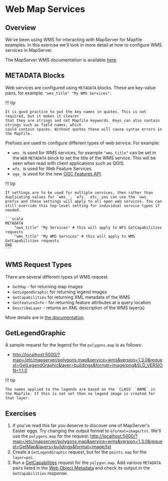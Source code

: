 # Web Map Services

## Overview

We've been using WMS for interacting with MapServer for Mapfile examples. In this exercise we'll look in more detail at how to configure WMS services in MapServer.

The MapServer WMS documentation is available [here](https://www.mapserver.org/ogc/wms_server.html). 

## METADATA Blocks

Web services are configured using `METADATA` blocks. These are key-value pairs, for example: `"wms_title" "My WMS Services"`.

!!! tip

    It is good practice to put the key names in quotes. This is not required, but it makes it clearer
    that they are strings and not Mapfile keywords. Keys can also contain strings such as field names, which
    could contain spaces. Without quotes these will cause syntax errors in the Mapfile.

Prefixes are used to configure different types of web service. For example:

- `wms_` is used for WMS services, for example `"wms_title"` can be set in the `WEB` `METADATA` block to set the title of the WMS service. This will be seen when read with client applications such as QGIS. 
- `wfs_` is used for Web Feature Services.
- `oga_` is used for the new [OGC Features API](ogcfeatures.md). 

!!! tip

    If settings are to be used for multiple services, then rather than duplicating values for `wms_`, `wfs_` etc. you can use the `ows_` prefix and these settings will apply to all open web services. You can still override this top-level setting for individual service types if needed.

    ```scala
    METADATA
        "ows_title" "My Services" # this will apply to WFS GetCapabilities requests
        "wms_title" "My WMS Services" # this will apply to WMS GetCapabilities requests
    END
    ```

## WMS Request Types

There are several different types of WMS request. 

- `GetMap` - for returning map images
- `GetLegendGraphic` for returning legend images
- `GetCapabilities` for returning XML metadata of the WMS
- `GetFeatureInfo` - for returning feature attributes at a query location
- `DescribeLayer` - returns an XML description of the WMS layer(s)

More details are in [the documentation](https://www.mapserver.org/ogc/wms_server.html#how-does-a-wms-work). 

## GetLegendGraphic

A sample request for the legend for the `polygons.map` is as follows:

- <http://localhost:5000/?map=/etc/mapserver/polygons.map&service=wms&version=1.3.0&request=GetLegendGraphic&layer=buildings&format=image/png&SLD_VERSION=1.1.0>

!!! tip

    The names applied to the legends are based on the `CLASS` `NAME` in the Mapfile. If this is not set then no legend image is created for that layer.

<!--
## Output Image Formats

+ webp
-->

## Exercises

1. If you've read this far you deserve to discover one of MapServer's Easter eggs. Try changing the output format to `&format=image/txt`. We'll use the `polygons.map` for the request: <http://localhost:5000/?map=/etc/mapserver/polygons.map&service=wms&version=1.3.0&request=GetMap&layers=buildings&format=image/txt>
2. Create a `GetLegendGraphic` request, but for the `points.map` for the `layer=poi`.
3. Run a [GetCapabilities](http://localhost:5000/?map=/etc/mapserver/polygons.map&service=wms&version=1.3.0&request=GetCapabilities) request for the `polygon.map`. 
   Add various `METADATA` pairs listed in the [Web Object Metadata](https://mapserver.org/ogc/wms_server.html#web-object-metadata) and check its output
   in the `GetCapabilities` response.
